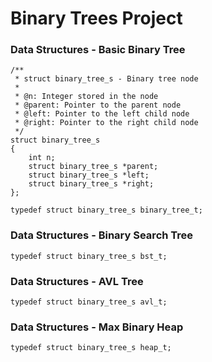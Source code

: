 #  Binary Trees Project

### Data Structures - Basic Binary Tree

``````
/**
 * struct binary_tree_s - Binary tree node
 *
 * @n: Integer stored in the node
 * @parent: Pointer to the parent node
 * @left: Pointer to the left child node
 * @right: Pointer to the right child node
 */
struct binary_tree_s
{
    int n;
    struct binary_tree_s *parent;
    struct binary_tree_s *left;
    struct binary_tree_s *right;
};

typedef struct binary_tree_s binary_tree_t;
``````

### Data Structures - Binary Search Tree
``````
typedef struct binary_tree_s bst_t;
``````

### Data Structures - AVL Tree
``````
typedef struct binary_tree_s avl_t;
``````

### Data Structures - Max Binary Heap
``````
typedef struct binary_tree_s heap_t;
``````
